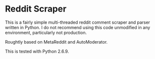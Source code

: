 # Reddit Scraper

This is a fairly simple multi-threaded reddit comment scraper and parser written in Python.
I do not recommend using this code unmodified in any environment, particularly not production.

Roughtly based on MetaReddit and AutoModerator.

This is tested with Python 2.6.9.

